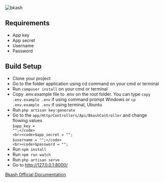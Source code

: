 ![bkash](https://user-images.githubusercontent.com/23190775/167891034-698eafcb-7ff0-443b-b511-8ea8275e7b84.png)

## Requirements

-   App key
-   App secret
-   Username
-   Password

## Build Setup
- Clone your project
- Go to the folder application using cd command on your cmd or terminal
- Run <code>composer install</code> on your cmd or terminal
- Copy .env.example file to .env on the root folder. You can type <code>copy .env.example .env</code> if using command prompt Windows or <code>cp .env.example .env</code> if using terminal, Ubuntu
- Run <code>php artisan key:generate</code>
- Go to the <code>app/Http/Controllers/Api/BkashController</code> and change flowing values
    <br><code>$app_key = "";</code>
    <br><code>$app_secret = ""; </code>
    <br><code>$username = "";</code>
    <br><code>$password = "";</code><br>
- Run <code>npm install</code>
- Run <code>npm run watch</code>
- Run <code>php artisan serve</code>
- Go to http://127.0.0.1:8000/

<a href="https://developer.bka.sh/docs">Bkash Official Documentation</a>
